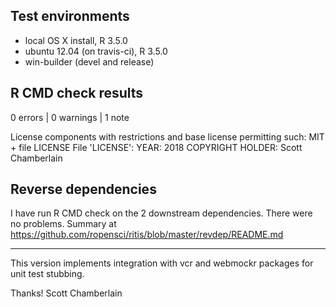 ## Test environments

* local OS X install, R 3.5.0
* ubuntu 12.04 (on travis-ci), R 3.5.0
* win-builder (devel and release)

## R CMD check results

0 errors | 0 warnings | 1 note

License components with restrictions and base license permitting such:
  MIT + file LICENSE
File 'LICENSE':
  YEAR: 2018
COPYRIGHT HOLDER: Scott Chamberlain

## Reverse dependencies

I have run R CMD check on the 2 downstream dependencies.
There were no problems. Summary at
<https://github.com/ropensci/ritis/blob/master/revdep/README.md>

---

This version implements integration with vcr and webmockr packages for unit test stubbing.

Thanks!
Scott Chamberlain
